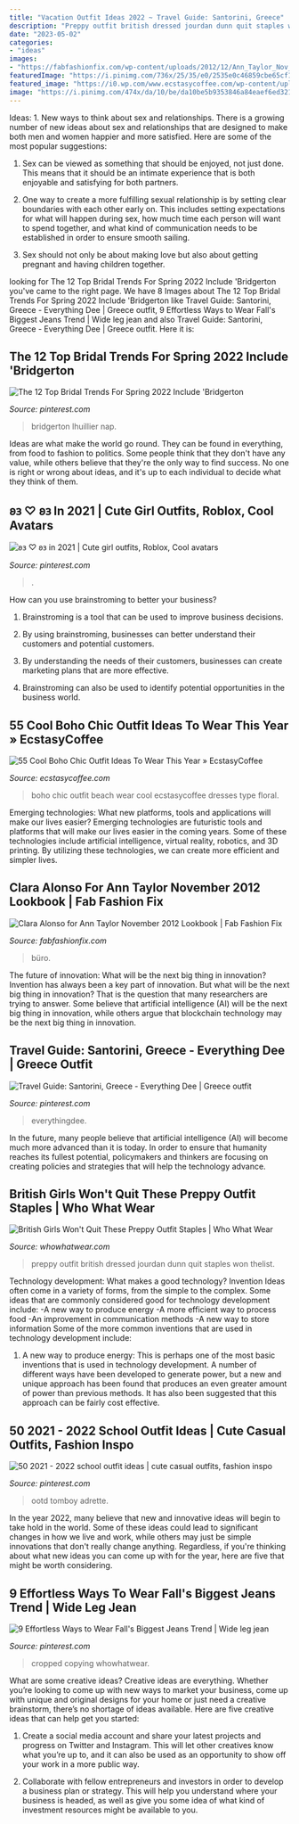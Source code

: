 ```yaml
---
title: "Vacation Outfit Ideas 2022 ~ Travel Guide: Santorini, Greece"
description: "Preppy outfit british dressed jourdan dunn quit staples won thelist"
date: "2023-05-02"
categories:
- "ideas"
images:
- "https://fabfashionfix.com/wp-content/uploads/2012/12/Ann_Taylor_Nov_2012_LookBook_4.jpg"
featuredImage: "https://i.pinimg.com/736x/25/35/e0/2535e0c46859cbe65cf1f789ba58826b.jpg"
featured_image: "https://i0.wp.com/www.ecstasycoffee.com/wp-content/uploads/2016/11/Beach-Outfit13.jpg?resize=640%2C960"
image: "https://i.pinimg.com/474x/da/10/be/da10be5b9353846a84eaef6ed321433a.jpg"
---
```



Ideas: 1. New ways to think about sex and relationships.
There is a growing number of new ideas about sex and relationships that are designed to make both men and women happier and more satisfied. Here are some of the most popular suggestions:
1. Sex can be viewed as something that should be enjoyed, not just done. This means that it should be an intimate experience that is both enjoyable and satisfying for both partners.

2. One way to create a more fulfilling sexual relationship is by setting clear boundaries with each other early on. This includes setting expectations for what will happen during sex, how much time each person will want to spend together, and what kind of communication needs to be established in order to ensure smooth sailing.

3. Sex should not only be about making love but also about getting pregnant and having children together.

	

		
looking for The 12 Top Bridal Trends For Spring 2022 Include &#039;Bridgerton you've came to the right page. We have 8 Images about The 12 Top Bridal Trends For Spring 2022 Include &#039;Bridgerton like Travel Guide: Santorini, Greece - Everything Dee | Greece outfit, 9 Effortless Ways to Wear Fall&#039;s Biggest Jeans Trend | Wide leg jean and also Travel Guide: Santorini, Greece - Everything Dee | Greece outfit. Here it is:
		
    
## The 12 Top Bridal Trends For Spring 2022 Include &#039;Bridgerton

<img loading=lazy src="https://i.pinimg.com/736x/25/35/e0/2535e0c46859cbe65cf1f789ba58826b.jpg" onerror="this.onerror=null;this.src='https://tse1.mm.bing.net/th?id=OIP.oXWOpa4jmctBprml42S8iQHaJ3&amp;pid=15.1';" alt="The 12 Top Bridal Trends For Spring 2022 Include &#039;Bridgerton">

_Source: pinterest.com_

>bridgerton lhuillier nap. 

	

Ideas are what make the world go round. They can be found in everything, from food to fashion to politics. Some people think that they don't have any value, while others believe that they're the only way to find success. No one is right or wrong about ideas, and it's up to each individual to decide what they think of them.

    
## 𐐪𐑂 ♡ 𐐪𐑂 In 2021 | Cute Girl Outfits, Roblox, Cool Avatars

<img loading=lazy src="https://i.pinimg.com/736x/a6/01/f1/a601f1415b8d8f86e308df84ef9c3441.jpg" onerror="this.onerror=null;this.src='https://tse1.mm.bing.net/th?id=OIP.qoTykx_ixXixtAce7AMoeAHaOT&amp;pid=15.1';" alt="𐐪𐑂 ♡ 𐐪𐑂 in 2021 | Cute girl outfits, Roblox, Cool avatars">

_Source: pinterest.com_

>. 

	

How can you use brainstroming to better your business?
1. Brainstroming is a tool that can be used to improve business decisions.
2. By using brainstroming, businesses can better understand their customers and potential customers.

3. By understanding the needs of their customers, businesses can create marketing plans that are more effective.

4. Brainstroming can also be used to identify potential opportunities in the business world.

    
## 55 Cool Boho Chic Outfit Ideas To Wear This Year » EcstasyCoffee

<img loading=lazy src="https://i0.wp.com/www.ecstasycoffee.com/wp-content/uploads/2016/11/Beach-Outfit13.jpg?resize=640%2C960" onerror="this.onerror=null;this.src='https://tse2.mm.bing.net/th?id=OIP.3jXbdiCZbQtrSvo5PcZXzQHaLH&amp;pid=15.1';" alt="55 Cool Boho Chic Outfit Ideas To Wear This Year » EcstasyCoffee">

_Source: ecstasycoffee.com_

>boho chic outfit beach wear cool ecstasycoffee dresses type floral. 

	

Emerging technologies: What new platforms, tools and applications will make our lives easier?
Emerging technologies are futuristic tools and platforms that will make our lives easier in the coming years. Some of these technologies include artificial intelligence, virtual reality, robotics, and 3D printing. By utilizing these technologies, we can create more efficient and simpler lives.

    
## Clara Alonso For Ann Taylor November 2012 Lookbook | Fab Fashion Fix

<img loading=lazy src="https://fabfashionfix.com/wp-content/uploads/2012/12/Ann_Taylor_Nov_2012_LookBook_4.jpg" onerror="this.onerror=null;this.src='https://tse4.mm.bing.net/th?id=OIP.OTDcYhm9073-rKwjPPB7fgHaNr&amp;pid=15.1';" alt="Clara Alonso for Ann Taylor November 2012 Lookbook | Fab Fashion Fix">

_Source: fabfashionfix.com_

>büro. 

	

The future of innovation: What will be the next big thing in innovation?
Invention has always been a key part of innovation. But what will be the next big thing in innovation? That is the question that many researchers are trying to answer. Some believe that artificial intelligence (AI) will be the next big thing in innovation, while others argue that blockchain technology may be the next big thing in innovation.

    
## Travel Guide: Santorini, Greece - Everything Dee | Greece Outfit

<img loading=lazy src="https://i.pinimg.com/736x/57/13/cc/5713cc9ea49b873e4335aa373eeffbc5.jpg" onerror="this.onerror=null;this.src='https://tse3.mm.bing.net/th?id=OIP.SiwOUdP_w7RgHxXyKQEX7wHaJ3&amp;pid=15.1';" alt="Travel Guide: Santorini, Greece - Everything Dee | Greece outfit">

_Source: pinterest.com_

>everythingdee. 

	

In the future, many people believe that artificial intelligence (AI) will become much more advanced than it is today. In order to ensure that humanity reaches its fullest potential, policymakers and thinkers are focusing on creating policies and strategies that will help the technology advance.

    
## British Girls Won&#039;t Quit These Preppy Outfit Staples | Who What Wear

<img loading=lazy src="https://cdn.cliqueinc.com/posts/243297/preppy-outfit-ideas-243297-1511982823530-image.700x0c.jpg" onerror="this.onerror=null;this.src='https://tse3.mm.bing.net/th?id=OIP.yxRRGlqwqsnsMaT42nMXIwHaLH&amp;pid=15.1';" alt="British Girls Won&#039;t Quit These Preppy Outfit Staples | Who What Wear">

_Source: whowhatwear.com_

>preppy outfit british dressed jourdan dunn quit staples won thelist. 

	

Technology development: What makes a good technology?
Invention Ideas often come in a variety of forms, from the simple to the complex. Some ideas that are commonly considered good for technology development include: 
-A new way to produce energy 
-A more efficient way to process food 
-An improvement in communication methods 
-A new way to store information 
Some of the more common inventions that are used in technology development include:


1) A new way to produce energy: This is perhaps one of the most basic inventions that is used in technology development. A number of different ways have been developed to generate power, but a new and unique approach has been found that produces an even greater amount of power than previous methods. It has also been suggested that this approach can be fairly cost effective.

    
## 50 2021 - 2022 School Outfit Ideas | Cute Casual Outfits, Fashion Inspo

<img loading=lazy src="https://i.pinimg.com/474x/da/10/be/da10be5b9353846a84eaef6ed321433a.jpg" onerror="this.onerror=null;this.src='https://tse3.mm.bing.net/th?id=OIP.UaLHZPjxlxvS4zr4nBKGjwAAAA&amp;pid=15.1';" alt="50 2021 - 2022 school outfit ideas | cute casual outfits, fashion inspo">

_Source: pinterest.com_

>ootd tomboy adrette. 

	

In the year 2022, many believe that new and innovative ideas will begin to take hold in the world. Some of these ideas could lead to significant changes in how we live and work, while others may just be simple innovations that don't really change anything. Regardless, if you're thinking about what new ideas you can come up with for the year, here are five that might be worth considering.

    
## 9 Effortless Ways To Wear Fall&#039;s Biggest Jeans Trend | Wide Leg Jean

<img loading=lazy src="https://i.pinimg.com/736x/97/56/23/97562335b08b8ea984012278535ef8f6.jpg" onerror="this.onerror=null;this.src='https://tse1.mm.bing.net/th?id=OIP.YQoaX1Uvn9xHjPV8DUqtDwHaLG&amp;pid=15.1';" alt="9 Effortless Ways to Wear Fall&#039;s Biggest Jeans Trend | Wide leg jean">

_Source: pinterest.com_

>cropped copying whowhatwear. 

	

What are some creative ideas?
Creative ideas are everything. Whether you’re looking to come up with new ways to market your business, come up with unique and original designs for your home or just need a creative brainstorm, there’s no shortage of ideas available. Here are five creative ideas that can help get you started:
1. Create a social media account and share your latest projects and progress on Twitter and Instagram. This will let other creatives know what you’re up to, and it can also be used as an opportunity to show off your work in a more public way.

2. Collaborate with fellow entrepreneurs and investors in order to develop a business plan or strategy. This will help you understand where your business is headed, as well as give you some idea of what kind of investment resources might be available to you.


